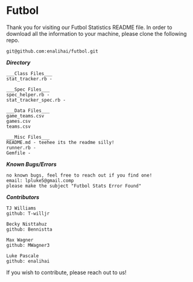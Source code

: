 # Futbol

Thank you for visiting our Futbol Statistics README file.
In order to download all the information to your machine, please clone the following repo.
```
git@github.com:enalihai/futbol.git
```

___Directory___
```
___Class Files___
stat_tracker.rb -

___Spec Files___
spec_helper.rb -
stat_tracker_spec.rb -

___Data Files___
game_teams.csv
games.csv
teams.csv

___Misc Files___
README.md - teehee its the readme silly!
runner.rb -
Gemfile -
```

___Known Bugs/Errors___
```
no known bugs, feel free to reach out if you find one!
email: lpluke5@gmail.comp
please make the subject "Futbol Stats Error Found"
```

___Contributors___
```
TJ Williams
github: T-willjr

Becky Nisttahuz
github: Bennistta

Max Wagner
github: MWagner3

Luke Pascale
github: enalihai
```
If you wish to contribute, please reach out to us!
